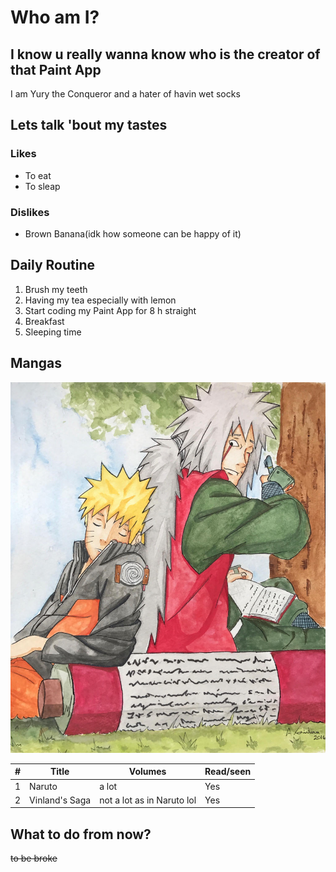 # Who am I?

## I know u really wanna know who is the creator of that Paint App

I am Yury the Conqueror and a hater of havin wet socks

## Lets talk 'bout my tastes

### Likes
- To eat
- To sleap

### Dislikes
- Brown Banana(idk how someone can be happy of it)


## Daily Routine

1. Brush my teeth
2. Having my tea especially with lemon
3. Start coding my Paint App for 8 h straight
4. Breakfast
5. Sleeping time


## Mangas

![My Image](./jiraya.jpg)

| # | Title | Volumes | Read/seen |
|---|---|---|---|
| 1 | Naruto | a lot | Yes |
| 2 | Vinland's Saga | not a lot as in Naruto lol | Yes

## What to do from now?
~~to be broke~~



